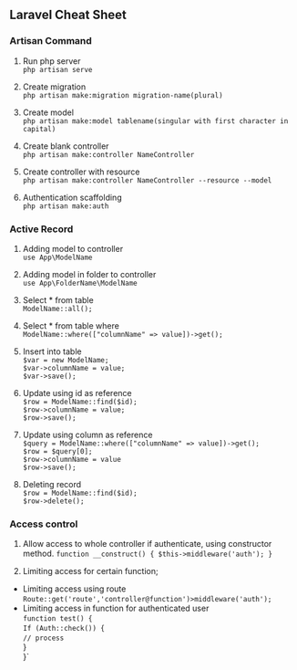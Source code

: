 ## Laravel Cheat Sheet ##
### Artisan Command ###
 1. Run php server <br>
 `php artisan serve`
 
 2. Create migration <br>
`php artisan make:migration migration-name(plural)` 
 
 3. Create model <br>
`php artisan make:model tablename(singular with first character in capital)`
 
 4. Create blank controller <br>
`php artisan make:controller NameController`
 
 5. Create controller with resource <br>
`php artisan make:controller NameController --resource --model`

 6. Authentication scaffolding <br>
`php artisan make:auth`

### Active Record ###

 1. Adding model to controller <br>
 `use App\ModelName`
 
 2. Adding model in folder to controller<br>
 `use App\FolderName\ModelName`
 
 3. Select * from table <br>
 `ModelName::all();`
 
 4. Select * from table where <br>
 `ModelName::where(["columnName" => value])->get();`
 
 5. Insert into table <br>
 `$var = new ModelName;` <br>
 `$var->columnName = value;` <br>
 `$var->save();` <br>
 
 6. Update using id as reference <br>
 `$row = ModelName::find($id);` <br>
 `$row->columnName = value;` <br>
 `$row->save();`<br>
 
 7. Update using column as reference <br>
 `$query = ModelName::where(["columnName" => value])->get();` <br>
`$row = $query[0];` <br>
`$row->columnName = value` <br>
`$row->save();`<br>

 8. Deleting record <br>
 `$row = ModelName::find($id);` <br>
 `$row->delete();`<br>
 
### Access control ###

1. Allow access to whole controller if authenticate, using constructor method.
`function __construct() {
	 $this->middleware('auth');
 }`
	
2. Limiting access for certain function;
- Limiting access using route <br>
`Route::get('route','controller@function')>middleware('auth');`
- Limiting access in function for authenticated user <br>
`function test() {` <br>
`If (Auth::check()) {`<br>
`// process `<br>
} <br>
}` <br>
	

